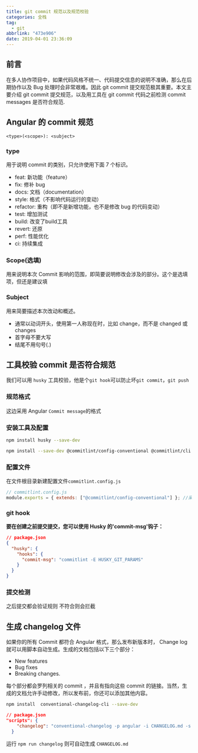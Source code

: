 ```yaml
---
title: git commit 规范以及规范校验
categories: 全栈
tag:
  - git
abbrlink: "473e906"
date: 2019-04-01 23:36:09
---
```


## 前言

在多人协作项目中，如果代码风格不统一、代码提交信息的说明不准确，那么在后期协作以及 Bug 处理时会非常艰难。因此 git commit 提交规范极其重要。本文主要介绍 git commit 提交规范，以及用工具在 git commit 代码之前检测 commit messages 是否符合规范.

## Angular 的 commit 规范

```
<type>(<scope>): <subject>
```

### type

用于说明 commit 的类别，只允许使用下面 7 个标识。

- feat: 新功能（feature）
- fix: 修补 bug
- docs: 文档（documentation）
- style: 格式（不影响代码运行的变动）
- refactor: 重构（即不是新增功能，也不是修改 bug 的代码变动）
- test: 增加测试
- build: 改变了build工具
- revert: 还原
- perf: 性能优化
- ci: 持续集成

### Scope(选填)

用来说明本次 Commit 影响的范围，即简要说明修改会涉及的部分。这个是选填项，但还是建议填

### Subject

用来简要描述本次改动和概述。

- 通常以动词开头，使用第一人称现在时，比如 change，而不是 changed 或 changes
- 首字母不要大写
- 结尾不用句号(.)

## 工具校验 commit 是否符合规范

我们可以用 `husky` 工具校验，他是个`git hook`可以防止坏`git commit`，`git push`

### 规范格式

这边采用 Angular `Commit message`的格式

### 安装工具及配置

```bash
npm install husky --save-dev
```

```bash
npm install --save-dev @commitlint/config-conventional @commitlint/cli

```

### 配置文件

在文件根目录新建配置文件`commitlint.config.js`

```js
// commitlint.config.js
module.exports = { extends: ["@commitlint/config-conventional"] }; //采用angular 格式
```

### git hook

**要在创建之前提交提交，您可以使用 Husky 的'commit-msg'钩子：**

```json
// package.json
{
  "husky": {
    "hooks": {
      "commit-msg": "commitlint -E HUSKY_GIT_PARAMS"
    }
  }
}
```

### 提交检测

之后提交都会验证规则 不符合则会拦截

## 生成 changelog 文件

如果你的所有 Commit 都符合 Angular 格式，那么发布新版本时， Change log 就可以用脚本自动生成。生成的文档包括以下三个部分：

- New features
- Bug fixes
- Breaking changes.

每个部分都会罗列相关的 commit ，并且有指向这些 commit 的链接。当然，生成的文档允许手动修改，所以发布前，你还可以添加其他内容。

```bash
npm install  conventional-changelog-cli --save-dev
```

```json
// package.json
"scripts": {
    "changelog": "conventional-changelog -p angular -i CHANGELOG.md -s -r 0"
  }
```

运行 `npm run changelog` 则可自动生成 `CHANGELOG.md`
